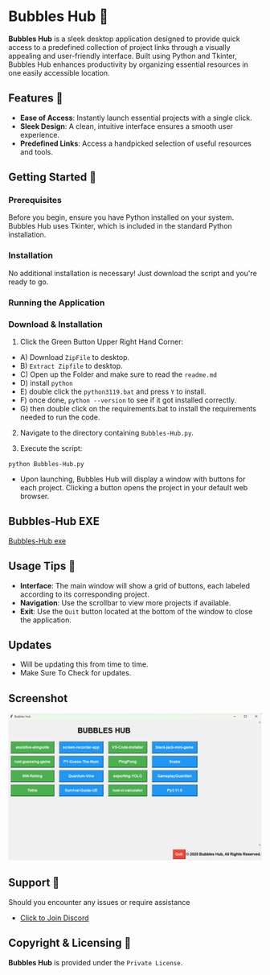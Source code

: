 # Bubbles Hub 🚀

**Bubbles Hub** is a sleek desktop application designed to provide quick access to a predefined collection of project links through a visually appealing and user-friendly interface. Built using Python and Tkinter, Bubbles Hub enhances productivity by organizing essential resources in one easily accessible location.

## Features 🌟

- **Ease of Access**: Instantly launch essential projects with a single click.
- **Sleek Design**: A clean, intuitive interface ensures a smooth user experience.
- **Predefined Links**: Access a handpicked selection of useful resources and tools.

## Getting Started 🏁

### Prerequisites

Before you begin, ensure you have Python installed on your system. Bubbles Hub uses Tkinter, which is included in the standard Python installation.

### Installation

No additional installation is necessary! Just download the script and you're ready to go.

### Running the Application

### Download & Installation

1. Click the Green Button Upper Right Hand Corner:
- A) Download `ZipFile` to desktop.
- B) `Extract Zipfile` to desktop.
- C) Open up the Folder and make sure to read the `readme.md`
- D) install `python`
- E) double click the `python3119.bat` and press `Y` to install.
- F) once done, `python --version` to see if it got installed correctly.
- G) then double click on the requirements.bat to install the requirements needed to run the code.

2. Navigate to the directory containing `Bubbles-Hub.py`.

3. Execute the script:
```
python Bubbles-Hub.py
```
- Upon launching, Bubbles Hub will display a window with buttons for each project. Clicking a button opens the project in your default web browser.

## Bubbles-Hub EXE
[Bubbles-Hub exe](https://github.com/KernFerm/Bubbles-Hub/tree/main/Bubbles-Hub)

## Usage Tips 📌
- **Interface**: The main window will show a grid of buttons, each labeled according to its corresponding project.
- **Navigation**: Use the scrollbar to view more projects if available.
- **Exit**: Use the `Quit` button located at the bottom of the window to close the application.

## Updates
- Will be updating this from time to time.
- Make Sure To Check for updates.

## Screenshot
![screenshot](https://github.com/KernFerm/Bubbles-Hub/blob/main/Screenshot/Screenshot.png)


## Support 🤝
Should you encounter any issues or require assistance 
- [Click to Join Discord](https://discord.fnbubbles420.org/invite)

## Copyright & Licensing 📜
**Bubbles Hub** is provided under the `Private License`.
